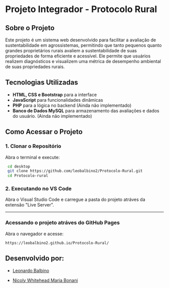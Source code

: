 # Projeto Integrador - Protocolo Rural

## Sobre o Projeto
Este projeto é um sistema web desenvolvido para facilitar a avaliação de sustentabilidade em agrossistemas, permitindo que tanto pequenos quanto grandes proprietários rurais avaliem a sustentabilidade de suas propriedades de forma eficiente e acessível. Ele permite que usuários realizem diagnósticos e visualizem uma métrica de desempenho ambiental de suas propriedades rurais.

##  Tecnologias Utilizadas
- **HTML, CSS e Bootstrap** para a interface
- **JavaScript** para funcionalidades dinâmicas
- **PHP** para a lógica no backend (Ainda não implementado)
- **Banco de Dados MySQL** para armazenamento das avaliações e dados do usuário. (Ainda não implementado)

##  Como Acessar o Projeto

### 1. Clonar o Repositório
 Abra o terminal e execute:
```sh
 cd desktop
 git clone https://github.com/leobalbino2/Protocolo-Rural.git
 cd Protocolo-rural
```

### 2. Executando no VS Code
Abra o Visual Studio Code e carregue a pasta do projeto atráves da extensão "Live Server".

<hr>

###  Acessando o projeto atráves do GitHub Pages
Abra o navegador e acesse:
```
https://leobalbino2.github.io/Protocolo-Rural/
```

## Desenvolvido por:
* <p><a href="https://github.com/leobalbino2" target="_blank">Leonardo Balbino</a></p>
* <p><a href="https://github.com/nicoly524" target="_blank">Nicoly Whitehead Maria Bonani</a></p>

